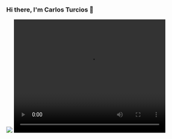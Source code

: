 ### Hi there, I'm Carlos Turcios 👋

<img src = "https://giphy.com/gifs/nM6UGVL8Undh772p1J/html5"/>
<video autoplay="autoplay" loop="loop" width="400" height="300"> 
 <source src="https://media.giphy.com/media/nM6UGVL8Undh772p1J/giphy.gif" /> 
 <img src="https://media.giphy.com/media/nM6UGVL8Undh772p1J/giphy.gif" width="400" height="300" /> 
</video> 
<!--
**CarlosETurcios/CarlosETurcios** is a ✨ _special_ ✨ repository because its `README.md` (this file) appears on your GitHub profile.

Here are some ideas to get you started:

- 🔭 I’m currently working on ...
- 🌱 I’m currently learning ...
- 👯 I’m looking to collaborate on ...
- 🤔 I’m looking for help with ...
- 💬 Ask me about ...
- 📫 How to reach me: ...
- 😄 Pronouns: ...
- ⚡ Fun fact: ...
-->
